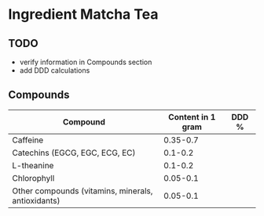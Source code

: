 # Ingredient Matcha Tea

## TODO
- verify information in Compounds section
- add DDD calculations

## Compounds

| Compound	| Content in 1 gram | DDD % |
|---|---|---|
| Caffeine	                      | 0.35-0.7 | | 
| Catechins (EGCG, EGC, ECG, EC)  | 0.1-0.2  | |
| L-theanine                      | 0.1-0.2  | |
| Chlorophyll                     | 0.05-0.1 | |
| Other compounds (vitamins, minerals, antioxidants) | 0.05-0.1  | |